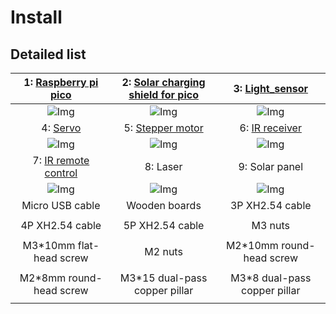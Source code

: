 # Install   

## Detailed list
| 1: [Raspberry pi pico](../../raspberry/R1D0001_raspberry_pico/R1D0001_raspberry_pico.md) | 2: [Solar charging shield for pico](../../raspberry/R1E0000_solar_charging_shield_for_pico/R1E0000_solar_charging_shield_for_pico.md)  | 3: [Light_sensor](../../common_product/C1S0000_Light_sensor/C1S0000_Light_sensor.md) |
| :--: | :--: | :--: |
| ![Img](../../_static/common_product/C1K0000_4in1_basic_learning_kit/0img.png)  | ![Img](../../_static/common_product/C1K0000_4in1_basic_learning_kit/0img.png) | ![Img](../../_static/common_product/C1K0000_4in1_basic_learning_kit/0img.png) |  
| 4: [Servo](../../outsourcing/sg90_servo/sg90_servo.md) | 5: [Stepper motor](../../outsourcing/28byj-48/28byj-48.md) | 6: [IR receiver](../../common_product/C1K0000_4in1_basic_learning_kit/Arduino_tutorial/Intermediate_tutorial.md#chapter13-ir-receiver) |
| ![Img](../../_static/common_product/C1K0000_4in1_basic_learning_kit/0img.png) | ![Img](../../_static/common_product/C1K0000_4in1_basic_learning_kit/0img.png) | ![Img](../../_static/common_product/C1K0000_4in1_basic_learning_kit/0img.png) |
| 7: [IR remote control](../../outsourcing/nec_ir_remote_control/nec_ir_remote_control.md) | 8: Laser | 9: Solar panel |
| ![Img](../../_static/common_product/C1K0000_4in1_basic_learning_kit/0img.png) | ![Img](../../_static/common_product/C1K0000_4in1_basic_learning_kit/0img.png) | ![Img](../../_static/common_product/C1K0000_4in1_basic_learning_kit/0img.png) |  
| Micro USB cable | Wooden boards | 3P XH2.54 cable | 
| | | |
| 4P XH2.54 cable | 5P XH2.54 cable | M3 nuts | 
| | | |
| M3\*10mm flat-head screw | M2 nuts | M2\*10mm round-head screw | 
| | | |
| M2\*8mm round-head screw | M3\*15 dual-pass copper pillar | M3\*8 dual-pass copper pillar |
| | | |


